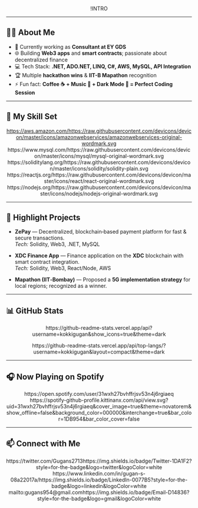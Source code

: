 <!-- Animated Intro -->
<div align="center">
  
!INTRO

</div>

---

## 👨‍💻 About Me
- 🔭 Currently working as **Consultant at EY GDS**
- 🌐 Building **Web3 apps** and **smart contracts**; passionate about decentralized finance
- 💻 Tech Stack: **.NET, ADO.NET, LINQ, C#, AWS, MySQL, API Integration**
- 🏆 Multiple **hackathon wins** & **IIT-B Mapathon** recognition
- ⚡ Fun fact: **Coffee ☕ + Music 🎵 + Dark Mode 🌙 = Perfect Coding Session**

---

## 🧰 My Skill Set
<div align="center">
<a href/dotnet.microsoft.com/https://raw.githubusercontent.com/devicons/devicon/master/icons/dot-net/dot-net-original-wordmark.svg</a>
https://aws.amazon.com/https://raw.githubusercontent.com/devicons/devicon/master/icons/amazonwebservices/amazonwebservices-original-wordmark.svg</a>
https://www.mysql.com/https://raw.githubusercontent.com/devicons/devicon/master/icons/mysql/mysql-original-wordmark.svg</a>
https://soliditylang.org/https://raw.githubusercontent.com/devicons/devicon/master/icons/solidity/solidity-plain.svg</a>
https://reactjs.org/https://raw.githubusercontent.com/devicons/devicon/master/icons/react/react-original-wordmark.svg</a>
https://nodejs.org/https://raw.githubusercontent.com/devicons/devicon/master/icons/nodejs/nodejs-original-wordmark.svg</a>
</div>

---

## 🚀 Highlight Projects
- **ZePay** — Decentralized, blockchain‑based payment platform for fast & secure transactions.  
  _Tech:_ Solidity, Web3, .NET, MySQL

- **XDC Finance App** — Finance application on the **XDC** blockchain with smart contract integration.  
  _Tech:_ Solidity, Web3, React/Node, AWS

- **Mapathon (IIT‑Bombay)** — Proposed a **5G implementation strategy** for local regions; recognized as a winner.

---

## 📊 GitHub Stats
<p align="center">
  https://github-readme-stats.vercel.app/api?username=kokkigugan&show_icons=true&theme=dark
</p>
<p align="center">
  https://github-readme-stats.vercel.app/api/top-langs/?username=kokkigugan&layout=compact&theme=dark
</p>

---

## 🎧 Now Playing on Spotify
<p align="center">
  https://open.spotify.com/user/31wxh27bvhffrjsv53n4j6rgiaeq
    https://spotify-github-profile.kittinanx.com/api/view.svg?uid=31wxh27bvhffrjsv53n4j6rgiaeq&cover_image=true&theme=novatorem&show_offline=false&background_color=000000&interchange=true&bar_color=1DB954&bar_color_cover=false
  </a>
</p>

---

## 📫 Connect with Me
<p align="center">
  https://twitter.com/Gugans2713https://img.shields.io/badge/Twitter-1DA1F2?style=for-the-badge&logo=twitter&logoColor=white</a>
  https://www.linkedin.com/in/gugan-s-08a22017a/https://img.shields.io/badge/LinkedIn-0077B5?style=for-the-badge&logo=linkedin&logoColor=white</a>
  mailto:gugans954@gmail.comhttps://img.shields.io/badge/Email-D14836?style=for-the-badge&logo=gmail&logoColor=white</a>
</p>
